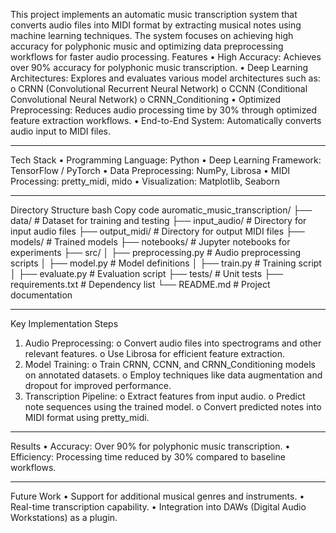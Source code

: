 This project implements an automatic music transcription system that converts audio files into MIDI format by extracting musical notes using machine learning techniques. The system focuses on achieving high accuracy for polyphonic music and optimizing data preprocessing workflows for faster audio processing.
Features
•	High Accuracy: Achieves over 90% accuracy for polyphonic music transcription.
•	Deep Learning Architectures: Explores and evaluates various model architectures such as:
o	CRNN (Convolutional Recurrent Neural Network)
o	CCNN (Conditional Convolutional Neural Network)
o	CRNN_Conditioning
•	Optimized Preprocessing: Reduces audio processing time by 30% through optimized feature extraction workflows.
•	End-to-End System: Automatically converts audio input to MIDI files.
________________________________________
Tech Stack
•	Programming Language: Python
•	Deep Learning Framework: TensorFlow / PyTorch
•	Data Preprocessing: NumPy, Librosa
•	MIDI Processing: pretty_midi, mido
•	Visualization: Matplotlib, Seaborn
________________________________________
Directory Structure
bash
Copy code
auromatic_music_transcription/
├── data/                   # Dataset for training and testing
├── input_audio/            # Directory for input audio files
├── output_midi/            # Directory for output MIDI files
├── models/                 # Trained models
├── notebooks/              # Jupyter notebooks for experiments
├── src/
│   ├── preprocessing.py    # Audio preprocessing scripts
│   ├── model.py            # Model definitions
│   ├── train.py            # Training script
│   ├── evaluate.py         # Evaluation script
├── tests/                  # Unit tests
├── requirements.txt        # Dependency list
└── README.md               # Project documentation
________________________________________
Key Implementation Steps
1.	Audio Preprocessing:
o	Convert audio files into spectrograms and other relevant features.
o	Use Librosa for efficient feature extraction.
2.	Model Training:
o	Train CRNN, CCNN, and CRNN_Conditioning models on annotated datasets.
o	Employ techniques like data augmentation and dropout for improved performance.
3.	Transcription Pipeline:
o	Extract features from input audio.
o	Predict note sequences using the trained model.
o	Convert predicted notes into MIDI format using pretty_midi.
________________________________________
Results
•	Accuracy: Over 90% for polyphonic music transcription.
•	Efficiency: Processing time reduced by 30% compared to baseline workflows.
________________________________________
Future Work
•	Support for additional musical genres and instruments.
•	Real-time transcription capability.
•	Integration into DAWs (Digital Audio Workstations) as a plugin.

